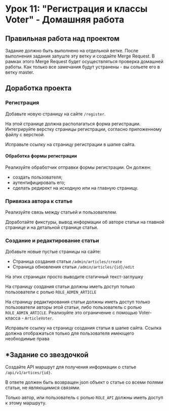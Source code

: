 # Урок 11: "Регистрация и классы Voter" - Домашняя работа

## Правильная работа над проектом

Задание должно быть выполнено на отдельной ветке. После выполнения задания запуште эту ветку и создайте Merge Request. В рамках этого Merge Request будет осуществляться проверка домашней работы. Как только все замечания будут устранены - вы сольете его в ветку master.

## Доработка проекта

### Регистрация
Добавьте новую страницу на сайте `/register`.

На этой странице должна располагаться форма регистрации. Интегрируйте верстку страницы регистрации, согласно приложенному файлу с версткой.

Исправьте ссылку на страницу регистрации в шапке сайта.

#### Обработка формы регистрации
Реализуйте обработчик отправки формы регистрации. Он должен:
- создать пользователя;
- аутентифицировать его;
- сделать редирект на исходную или на главную страницу. 

### Привязка автора к статье
Реализуйте связь между статьей и пользователем.

Доработайте фикстуры, вывод информации об авторе статьи на главной странице и на детальной странице статьи.

### Создание и редактирование статьи
Добавьте новые пустые страницы на сайте:
- Страница создания статьи `/admin/articles/create`
- Страница обновления статьи `/admin/articles/{id}/edit`

На этих страницах просто выводите статичный текст-заглушку

На страницу создания статьи должны иметь доступ только пользователи с ролью `ROLE_ADMIN_ARTICLE`

На страницу редактирования статьи должны иметь доступ только пользователи авторы этой статьи, либо пользователь с ролью `ROLE_ADMIN_ARTICLE`. Реализуйте это ограничение с помощью Voter-класса - `ArticleVoter`.

Исправьте ссылку на страницу создания статьи в шапке сайта. Ссылка должна отображаться только для пользователя имеющего необходимые права

## *Задание со звездочкой
Создайте API маршрут для получения информации о статье `/api/v1/artices/{id}`.

В ответе должен быть возвращен json объект о статье со всеми полями статьи, не являющимися связями.

Только автор, или пользователь с ролью `ROLE_API` должны иметь доступ к этому маршруту.